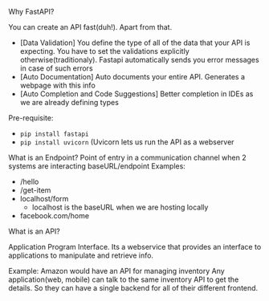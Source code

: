 Why FastAPI?

You can create an API fast(duh!). Apart from that.
 - [Data Validation] You define the type of all of the data that your API is expecting. You have to set the validations explicitly otherwise(traditionaly). Fastapi automatically sends you error messages in case of such errors
 - [Auto Documentation] Auto documents your entire API. Generates a webpage with this info
 - [Auto Completion and Code Suggestions] Better completion in IDEs as we are already defining types

Pre-requisite:
- `pip install fastapi`
- `pip install uvicorn` (Uvicorn lets us run the API as a webserver

What is an Endpoint?
Point of entry in a communication channel when 2 systems are interacting
baseURL/endpoint
Examples:
- /hello
- /get-item
- localhost/form
  - localhost is the baseURL when we are hosting locally
- facebook.com/home


What is an API?

Application Program Interface. Its a webservice that provides an interface to applications to manipulate and retrieve info.

Example: Amazon would have an API for managing inventory
Any application(web, mobile) can talk to the same inventory API to get the details. So they can have a single backend for all of their different frontend.

